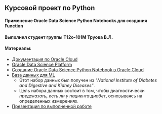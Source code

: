 ## Курсовой проект по Python
#### Применение Oracle Data Science Python Notebooks для создания Function
#### Выполнил студент группы Т12о-101М Труова В.Л.
#### Материалы:
* [Документация по Oracle Cloud](https://docs.cloud.oracle.com/en-us/iaas/tools/ads-sdk/latest/index.html)
* [Oracle Data Science Platform](https://videohub.oracle.com/media/Oracle+Data+Science+Platform+Deep+Dive/1_lnkqnb8l?elqTrackId=39fdc1b59eb74364a0a0cae5dea34535&elqaid=93016&elqat=2&source=:ow:lp:cpo)
* [Создание Oracle Data Science Python Notebook в Oracle Cloud](https://www.youtube.com/watch?v=sDIQcZKwC_U)
* [База данных для ML](https://www.kaggle.com/uciml/pima-indians-diabetes-database/)
  * Этот набор данных был получен из *"National Institute of Diabetes and Digestive and Kidney Diseases"*. 
  * Цель набора данных состоит в том, чтобы диагностически *предсказать, есть ли у пациента диабет*, основываясь на определенных измерениях.
* [Презентация по выполненной работе](https://docs.google.com/presentation/d/1XmTsS1q6W-KxnJfhQ27W6NKa327JKDVBmg3D8ZX1BvU/edit?usp=sharing)
